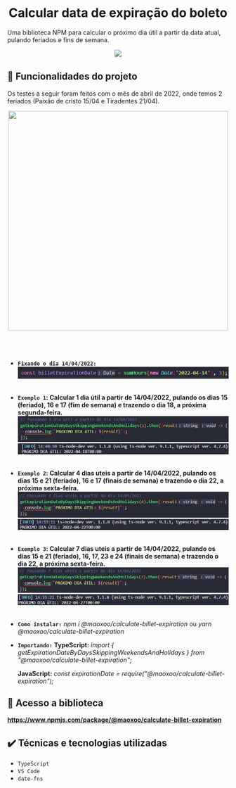 <h1 align="center"> Calcular data de expiração do boleto </h1>

Uma biblioteca NPM para calcular o próximo dia útil a partir da data atual, pulando feriados e fins de semana.

 <p align="center">
<img src="http://img.shields.io/static/v1?label=STATUS&message=EM%20DESENVOLVIMENTO&color=GREEN&style=for-the-badge"/>
</p>

## :hammer: Funcionalidades do projeto

Os testes a seguir foram feitos com o mês de abril de 2022, onde temos 2 feriados (Paixão de cristo 15/04 e Tiradentes 21/04).

  <p align="center">
<img src="https://i.pinimg.com/originals/c3/3c/bd/c33cbd7ea8a419f09c39d29fd68995b5.png" width="500" height="500"/>
</p>
<br>
<br>

- <b>`Fixando o dia 14/04/2022:`</b>
  <img src="./img/fixando-dia-util.png"/>
  <br><br>
- <b>`Exemplo 1`: Calcular 1 dia útil a partir de 14/04/2022, pulando os dias 15 (feriado), 16 e 17 (fim de semana) e trazendo o dia 18, a próxima segunda-feira.</b>
  <img src="./img/passando-1-dia-util.png"/>
  <img src="./img/conoslelog-result-1.png"/>
  <br><br>

- <b>`Exemplo 2`: Calcular 4 dias uteis a partir de 14/04/2022, pulando os dias 15 e 21 (feriado), 16 e 17 (finais de semana) e trazendo o dia 22, a próxima sexta-feira.</b>
  <img src="./img/passando-4-dia-util.png"/>
  <img src="./img/conoslelog-result-4.png"/>
  <br><br>

- <b>`Exemplo 3`: Calcular 7 dias uteis a partir de 14/04/2022, pulando os dias 15 e 21 (feriado), 16, 17, 23 e 24 (finais de semana) e trazendo o dia 22, a próxima sexta-feira.</b>
  <img src="./img/passando-7-dia-util.png"/>
  <img src="./img/conoslelog-result-7.png"/>
  <br><br>

- <b>`Como instalar:`</b>
  _npm i @maoxoo/calculate-billet-expiration_
  ou
  _yarn @maoxoo/calculate-billet-expiration_
  <br>

- <b>`Importando:`</b>
  **TypeScript:**
  _import { getExpirationDateByDaysSkippingWeekendsAndHolidays } from "@maoxoo/calculate-billet-expiration";_
  <br>

  **JavaScript:**
  _const expirationDate = require("@maoxoo/calculate-billet-expiration");_

## 📁 Acesso a biblioteca

**https://www.npmjs.com/package/@maoxoo/calculate-billet-expiration**

## ✔️ Técnicas e tecnologias utilizadas

- `TypeScript`
- `VS Code`
- `date-fns`
